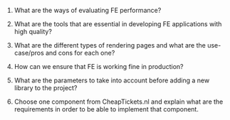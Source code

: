 1. What are the ways of evaluating FE performance?

1. What are the tools that are essential in developing FE applications with high quality?

1. What are the different types of rendering pages and what are the use-case/pros and cons for each one?

1. How can we ensure that FE is working fine in production?

1. What are the parameters to take into account before adding a new library to the project?

1. Choose one component from CheapTickets.nl and explain what are the requirements in order to be able to implement that component.